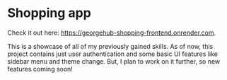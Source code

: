 # Shopping app
Check it out here: https://georgehub-shopping-frontend.onrender.com.

This is a showcase of all of my previously gained skills. As of now, this project contains just user authentication and some basic UI features like sidebar menu and theme change. But, I plan to work on it further, so new features coming soon!
